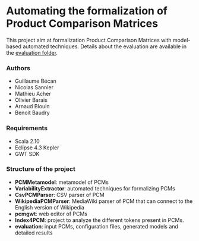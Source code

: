Automating the formalization of Product Comparison Matrices
==================

This project aim at formalization Product Comparison Matrices with model-based automated techniques.
Details about the evaluation are available in the [evaluation folder](evaluation).

### Authors
- Guillaume Bécan
- Nicolas Sannier
- Mathieu Acher
- Olivier Barais
- Arnaud Blouin
- Benoit Baudry


### Requirements

 * Scala 2.10
 * Eclipse 4.3 Kepler
 * GWT SDK 

### Structure of the project
- __PCMMetamodel__: metamodel of PCMs
- __VariabilityExtractor__: automated techniques for formalizing PCMs
- __CsvPCMParser__: CSV parser of PCM
- __WikipediaPCMParser__: MediaWiki parser of PCM that can connect to the English version of Wikipedia
- __pcmgwt__: web editor of PCMs
- __Index4PCM__: project to analyze the different tokens present in PCMs.
- __evaluation__: input PCMs, configuration files, generated models and detailed results

